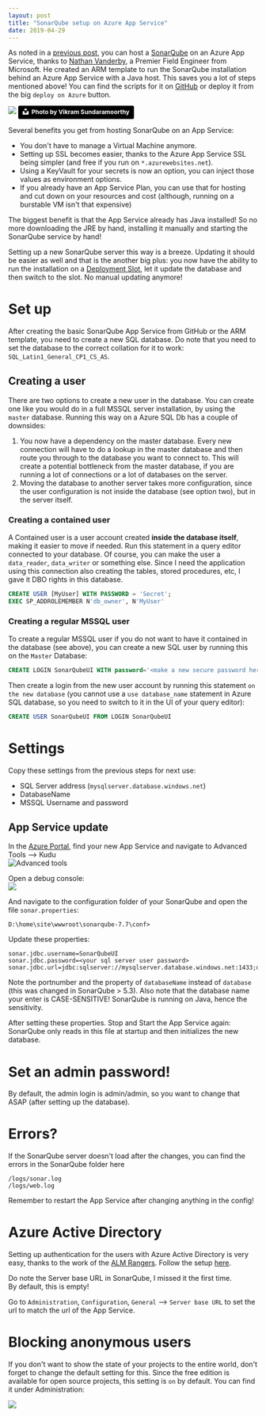 ```yaml
---
layout: post
title: "SonarQube setup on Azure App Service"
date: 2019-04-29
---
```


As noted in a [previous post](https://rajbos.github.io/blog/2018/10/20/SonarQube-setup), you can host a [SonarQube](https://www.sonarqube.org/) on an Azure App Service, thanks to [Nathan Vanderby](https://www.linkedin.com/in/nathan-vanderby-92a19814/), a Premier Field Engineer from Microsoft. He created an ARM template to run the SonarQube installation behind an Azure App Service with a Java host. This saves you a lot of steps mentioned above! You can find the scripts for it on [GitHub](https://github.com/vanderby/SonarQube-AzureAppService) or deploy it from the big `deploy on Azure` button. 

![](/images/20190429/vikram-sundaramoorthy-1351879-unsplash.jpg)
<a style="background-color:black;color:white;text-decoration:none;padding:4px 6px;font-family:-apple-system, BlinkMacSystemFont, &quot;San Francisco&quot;, &quot;Helvetica Neue&quot;, Helvetica, Ubuntu, Roboto, Noto, &quot;Segoe UI&quot;, Arial, sans-serif;font-size:12px;font-weight:bold;line-height:1.2;display:inline-block;border-radius:3px" href="https://unsplash.com/@vikram46?utm_medium=referral&amp;utm_campaign=photographer-credit&amp;utm_content=creditBadge" target="_blank" rel="noopener noreferrer" title="Download free do whatever you want high-resolution photos from vikram sundaramoorthy"><span style="display:inline-block;padding:2px 3px"><svg xmlns="http://www.w3.org/2000/svg" style="height:12px;width:auto;position:relative;vertical-align:middle;top:-2px;fill:white" viewBox="0 0 32 32"><title>unsplash-logo</title><path d="M10 9V0h12v9H10zm12 5h10v18H0V14h10v9h12v-9z"></path></svg></span><span style="display:inline-block;padding:2px 3px">Photo by Vikram Sundaramoorthy</span></a>

Several benefits you get from hosting SonarQube on an App Service:
* You don't have to manage a Virtual Machine anymore.
* Setting up SSL becomes easier, thanks to the Azure App Service SSL being simpler (and free if you run on `*.azurewebsites.net`).
* Using a KeyVault for your secrets is now an option, you can inject those values as environment options.
* If you already have an App Service Plan, you can use that for hosting and cut down on your resources and cost (although, running on a burstable VM isn't that expensive)

The biggest benefit is that the App Service already has Java installed! So no more downloading the JRE by hand, installing it manually and starting the SonarQube service by hand! 

Setting up a new SonarQube server this way is a breeze. Updating it should be easier as well and that is the another big plus: you now have the ability to run the installation on a [Deployment Slot](https://docs.microsoft.com/en-us/azure/app-service/deploy-staging-slots), let it update the database and then switch to the slot. No manual updating anymore! 

# Set up
After creating the basic SonarQube App Service from GitHub or the ARM template, you need to create a new SQL database. Do note that you need to set the database to the correct collation for it to work: `SQL_Latin1_General_CP1_CS_AS`. 

## Creating a user
There are two options to create a new user in the database. You can create one like you would do in a full MSSQL server installation, by using the `master` database. Running this way on a Azure SQL Db has a couple of downsides: 

1. You now have a dependency on the master database. Every new connection will have to do a lookup in the master database and then route you through to the database you want to connect to. This will create a potential bottleneck from the master database, if you are running a lot of connections or a lot of databases on the server.
1. Moving the database to another server takes more configuration, since the user configuration is not inside the database (see option two), but in the server itself.

### Creating a contained user
A Contained user is a user account created **inside the database itself**, making it easier to move if needed.
Run this statement in a query editor connected to your database. Of course, you can make the user a `data_reader`, `data_writer` or something else.
Since I need the application using this connection also creating the tables, stored procedures, etc, I gave it DBO rights in this database.
``` SQL
CREATE USER [MyUser] WITH PASSWORD = 'Secret';
EXEC SP_ADDROLEMEMBER N'db_owner', N'MyUser'
```

### Creating a regular MSSQL user
To create a regular MSSQL user if you do not want to have it contained in the database (see above), you can create a new SQL user by running this on the `Master` Database:
``` SQL 
CREATE LOGIN SonarQubeUI WITH password='<make a new secure password here>';
```
Then create a login from the new user account by running this statement `on the new database` (you cannot use a `use database_name` statement in Azure SQL database, so you need to switch to it in the UI of your query editor):
``` SQL
CREATE USER SonarQubeUI FROM LOGIN SonarQubeUI 
```

# Settings
Copy these settings from the previous steps for next use:
* SQL Server address (`mysqlserver.database.windows.net`)
* DatabaseName
* MSSQL Username and password

## App Service update
In the [Azure Portal](https://portal.azure.com), find your new App Service and navigate to Advanced Tools --> Kudu   
![Advanced tools](/images/20190429/2019-04-29-01_AdvancedTools.png)  

Open a debug console:  
![](/images/20190429/2019-04-29-02-Kudu%20Services.png)  

And navigate to the configuration folder of your SonarQube and open the file `sonar.properties`:
``` dos
D:\home\site\wwwroot\sonarqube-7.7\conf>
```

Update these properties:
``` dos
sonar.jdbc.username=SonarQubeUI
sonar.jdbc.password=<your sql server user password>
sonar.jdbc.url=jdbc:sqlserver://mysqlserver.database.windows.net:1433;databaseName=SonarQubeDb
```
Note the portnumber and the property of `databaseName` instead of `database` (this was changed in SonarQube > 5.3). 
Also note that the database name your enter is CASE-SENSITIVE! SonarQube is running on Java, hence the sensitivity.

After setting these properties. Stop and Start the App Service again: SonarQube only reads in this file at startup and then initializes the new database.

# Set an admin password!
By default, the admin login is admin/admin, so you want to change that ASAP (after setting up the database). 

# Errors?
If the SonarQube server doesn't load after the changes, you can find the errors in the SonarQube folder here 
```
/logs/sonar.log
/logs/web.log
```
Remember to restart the App Service after changing anything in the config!

# Azure Active Directory

Setting up authentication for the users with Azure Active Directory is very easy, thanks to the work of the [ALM Rangers](https://www.almdevopsrangers.org/). Follow the setup [here](https://github.com/hkamel/sonar-auth-aad/wiki/Setup).  

Do note the Server base URL in SonarQube, I missed it the first time.  
By default, this is empty! 

Go to `Administration`, `Configuration`, `General` --> `Server base URL` to set the url to match the url of the App Service.

# Blocking anonymous users
If you don't want to show the state of your projects to the entire world, don't forget to change the default setting for this. Since the free edition is available for open source projects, this setting is `on` by default.
You can find it under Administration:  

![](/images/20190429/2019-05-04SecureSonarQubeServer.png)